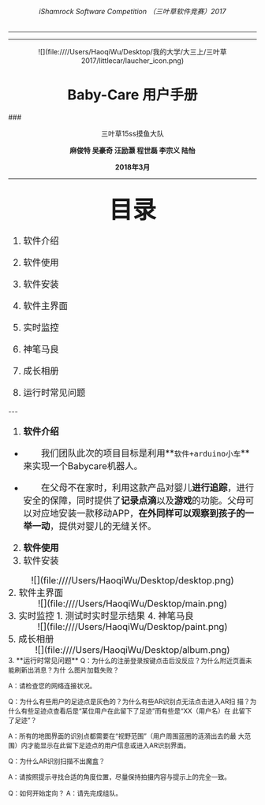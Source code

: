 
###### <center>iShamrock Software Competition （三叶草软件竞赛）2017

---
---



<div style="align: center"></div>

<center>![](file:////Users/HaoqiWu/Desktop/我的大学/大三上/三叶草2017/littlecar/laucher_icon.png)</center>

# <center> Baby-Care  用户手册</center>


###<center>三叶草15ss摸鱼大队</center>

**<center>麻俊特 吴豪奇 汪励灏 程世磊 李宗义 陆怡**</center>

**<center>2018年3月**</center>

<div STYLE="page-break-after: always;"></div>

---
### <center><font size=8>目录</font></center>

<font size = 4>

1. 软件介绍

2. 软件使用
  1. 软件安装
  2. 软件主界面
  3. 实时监控
  4. 神笔马良
  5. 成长相册

3. 运行时常见问题

</font>
<div STYLE="page-break-after: always;"></div>
---
<font size=4>

1. **软件介绍**
  - &emsp;&emsp;我们团队此次的项目目标是利用**`软件+arduino小车`**来实现一个Babycare机器人。
	
  - &emsp;&emsp;在父母不在家时，利用这款产品对婴儿**进行追踪**，进行安全的保障，同时提供了**记录点滴**以及**游戏**的功能。父母可以对应地安装一款移动APP，**在外同样可以观察到孩子的一举一动**，提供对婴儿的无缝关怀。

2. **软件使用**
  1. 软件安装
  <center>![](file:////Users/HaoqiWu/Desktop/desktop.png)</center> 
  2. 软件主界面
  <center>![](file:////Users/HaoqiWu/Desktop/main.png)</center> 
  3. 实时监控
    1. 测试时实时显示结果
  4. 神笔马良
  <center>![](file:////Users/HaoqiWu/Desktop/paint.png)</center>
  5. 成长相册
  <center>![](file:////Users/HaoqiWu/Desktop/album.png)</center>
 </font>
3. **运行时常见问题**

<font size=2>
Q：为什么的注册登录按键点击后没反应？为什么附近页面未能刷新出消息？为什
么图片加载失败？

A：请检查您的网络连接状况。

Q：为什么有些用户的足迹点是灰色的？为什么有些AR识别点无法点击进入AR扫
描？为什么有些足迹点查看后是“某位用户在此留下了足迹”而有些是“XX（用户名）在
此留下了足迹”？

A：所有的地图界面的识别点都需要在“视野范围”（用户周围蓝圈的涟漪出去的最
大范围）内才能显示在此留下足迹点的用户信息或进入AR识别界面。

Q：为什么AR识别扫描不出魔盒？

A：请按照提示寻找合适的角度位置，尽量保持拍摄内容与提示上的完全一致。

Q：如何开始定向？
A：请先完成组队。
</font>
